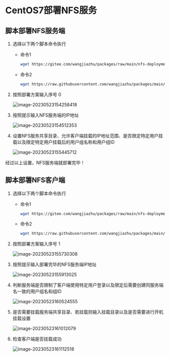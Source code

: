 # CentOS7部署NFS服务

## 脚本部署NFS服务端

1. 选择以下两个脚本命令执行

   - 命令1

     ```bash
     wget https://gitee.com/wangjiazhu/packages/raw/main/nfs-deployment.sh && sh nfs-deployment.sh
     ```

     

   - 命令2

     ```bash
     wget https://raw.githubusercontent.com/wangjiazhu/packages/main/nfs-deployment.sh && sh nfs-deployment.sh
     ```

     

2. 按照部署方案输入序号 0

   ![image-20230523154258418](https://s2.loli.net/2023/05/23/ex5COdmqXiYzRl3.png)

3. 按照提示输入NFS服务端的IP地址

   ![image-20230523154512353](https://s2.loli.net/2023/05/23/8M4TtshUI7eKvSr.png)

4. 设置NFS服务共享目录、允许客户端挂载的IP地址范围、是否限定特定用户挂载以及限定特定用户挂载后的用户组名称和用户组ID

   ![image-20230523155445712](https://s2.loli.net/2023/05/23/VLkI5gePUmRy4Jr.png)

经过以上设置，NFS服务端就部署完毕！

## 脚本部署NFS客户端

1. 选择以下两个脚本命令执行

   - 命令1

     ```bash
     wget https://gitee.com/wangjiazhu/packages/raw/main/nfs-deployment.sh && sh nfs-deployment.sh
     ```

     

   - 命令2

     ```bash
     wget https://raw.githubusercontent.com/wangjiazhu/packages/main/nfs-deployment.sh && sh nfs-deployment.sh
     ```

     

2. 按照部署方案输入序号 1

   ![image-20230523155730308](https://s2.loli.net/2023/05/23/ERQiU63GwYoA8Ws.png)

3. 按照提示输入部署完毕的NFS服务端IP地址

   ![image-20230523155913025](https://s2.loli.net/2023/05/23/9h1l3kEMAxKPDOz.png)

4. 判断服务端是否限制了客户端使用特定用户登录以及限定后需要创建同服务端名一致的用户组名和组ID

   ![image-20230523160524555](https://s2.loli.net/2023/05/23/OkA7zncsCYa1Ro2.png)

5. 是否需要挂载服务端共享目录、若挂载则输入挂载目录以及是否需要进行开机挂载设置

   ![image-20230523161012079](https://s2.loli.net/2023/05/23/JG4CpdHr3ycvOzU.png)

6. 检查客户端是否挂载成功

   ![image-20230523161112518](https://s2.loli.net/2023/05/23/HEZILghQVoj3AnX.png)
